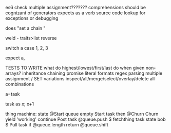 
  
es6 check
multiple assignment???????
comprehensions should be cognizant of generators
expects as a verb
source code lookup for exceptions or debugging

does "set a chain "

weld - traits>list
reverse

switch a
  case 1, 2, 3
  




expect a, 



TESTS TO WRITE
  what do highest/lowest/first/last do when given non-arrays?
  inheritance
  chaining
  promise
  literal formats
  regex parsing
  multiple assignment / SET variations
  inspect/all/merge/select/overlay/delete all combinations
  
  
  
  a=task
  
  task as x; x+1
  
  
  
  
  
thing machine:
  state @Start
  queue empty
  Start task
    then @Churn
  Churn 
    yield 'working'
    continue
  Post task
    @queue.push $
    fetchthing task state bob $
  Pull task
    if @queue.length
      return @queue.shift
      
      
  
